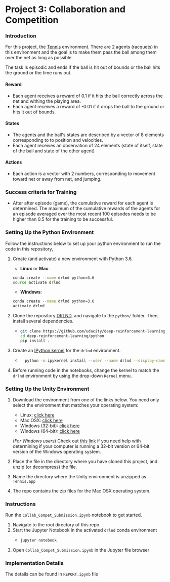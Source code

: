 
# Project 3: Collaboration and Competition

### Introduction

For this project, the [Tennis](https://github.com/Unity-Technologies/ml-agents/blob/master/docs/Learning-Environment-Examples.md#tennis) environment. There are 2 agents (racquets) in this environment and the goal is to make them pass the ball among them over the net as long as possible.

The task is episodic and ends if the ball is hit out of bounds or the ball hits the ground or the time runs out. 

#### Reward
- Each agent receives a reward of 0.1 if it hits the ball correctly across the net and withing the playing area.
- Each agent receives a reward  of -0.01 if it drops the ball to the ground or hits it out of bounds.
#### States
- The agents and the ball's states are described by a vector of 8 elements corresponding to to position and velocities.
- Each agent receives an observation of 24 elements (state of itself, state of the ball and state of the other agent)

#### Actions
- Each action is a vector with 2 numbers, corresponding to movement toward net or away from net, and jumping.

### Success criteria for Training
- After after episode (game), the cumulative reward for each agent is determined. The maximum of the cumulative rewards of the agents for an episode averaged over the most recent 100 episodes needs to be higher than 0.5 for the training to be successful.
 

### Setting Up the Python Environment
Follow the instructions below to set up your python environment to run the code in this repository, 
1. Create (and activate) a new environment with Python 3.6.
	- __Linux__ or __Mac__: 
	```bash
	conda create --name drlnd python=3.6
	source activate drlnd
	```
	- __Windows__: 
	```bash
	conda create --name drlnd python=3.6 
	activate drlnd
	```
	
2. Clone the repository [DRLND](https://github.com/udacity/deep-reinforcement-learning), and navigate to the `python/` folder.  Then, install several dependencies.
      -  ```bash
         git clone https://github.com/udacity/deep-reinforcement-learning.git
         cd deep-reinforcement-learning/python
         pip install .
         ```
4. Create an [IPython kernel](http://ipython.readthedocs.io/en/stable/install/kernel_install.html) for the `drlnd` environment.
     -  ```bash
          python -m ipykernel install --user --name drlnd --display-name "drlnd"
        ```
5. Before running code in the notebooks, change the kernel to match the `drlnd` environment by using the drop-down `Kernel` menu.

### Setting Up the Unity Environment
1. Download the environment from one of the links below.  You need only select the environment that matches your operating system:
     - Linux: [click here](https://s3-us-west-1.amazonaws.com/udacity-drlnd/P3/Tennis/Tennis_Linux.zip)
     - Mac OSX: [click here](https://s3-us-west-1.amazonaws.com/udacity-drlnd/P3/Tennis/Tennis.app.zip)
     - Windows (32-bit): [click here](https://s3-us-west-1.amazonaws.com/udacity-drlnd/P3/Tennis/Tennis_Windows_x86.zip)
     - Windows (64-bit): [click here](https://s3-us-west-1.amazonaws.com/udacity-drlnd/P3/Tennis/Tennis_Windows_x86_64.zip)

    (_For Windows users_) Check out [this link](https://support.microsoft.com/en-us/help/827218/how-to-determine-whether-a-computer-is-running-a-32-bit-version-or-64) if you need help with determining if your computer is running a 32-bit version or 64-bit version of the Windows operating system.

2. Place the file in the directory where you have cloned this project, and unzip (or decompress) the file.
3. Name the directory where the Unity environment is unzipped as `Tennis.app`
4. The repo contains the zip files for the Mac OSX operating system.

### Instructions
Run the `Collab_Compet_Submission.ipynb` notebook to get started.  
1. Navigate to the root directory of this repo. 
2. Start the Jupyter Notebook in the activated `drlnd` conda environment
   - ```bash
     jupyter notebook
     ```
3. Open  `Collab_Compet_Submission.ipynb` in the Jupyter file browser  
  

### Implementation Details
The details can be found in `REPORT.ipynb` file






